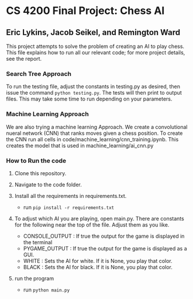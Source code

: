 # CS 4200 Final Project: Chess AI
## Eric Lykins, Jacob Seikel, and Remington Ward

This project attempts to solve the problem of creating an AI to play chess. This file explains how to run all our relevant code; for more project details, see the report.

### Search Tree Approach
To run the testing file, adjust the constants in testing.py as desired, then issue the command ```python testing.py```. The tests will then print to output files. This may take some time to run depending on your parameters.

### Machine Learning Approach
We are also trying a machine learning Approach. We create a convolutional nueral network (CNN) that ranks moves given a chess position. To create the CNN run all cells in code/machine_learning/cnn_training.ipynb. This creates the model that is used in machine_learning/ai_cnn.py


### How to Run the code
1. Clone this repository. 

2. Navigate to the code folder. 

3. Install all the requirements in requirements.txt.
    - run `pip install -r requirements.txt`

4. To adjust which AI you are playing, open main.py. There are constants for the following near the top of the file. Adjust them as you like.
    - CONSOLE_OUTPUT : If true the output for the game is displayed in the terminal
    - PYGAME_OUTPUT : If true the output for the game is displayed as a GUI.
    - WHITE : Sets the AI for white. If it is None, you play that color.
    - BLACK : Sets the AI for black. If it is None, you play that color.

6. run the program
    - run `python main.py`